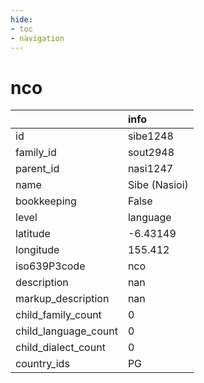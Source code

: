 ```yaml
---
hide:
- toc
- navigation
---
```

# nco
|                      | info          |
|:---------------------|:--------------|
| id                   | sibe1248      |
| family_id            | sout2948      |
| parent_id            | nasi1247      |
| name                 | Sibe (Nasioi) |
| bookkeeping          | False         |
| level                | language      |
| latitude             | -6.43149      |
| longitude            | 155.412       |
| iso639P3code         | nco           |
| description          | nan           |
| markup_description   | nan           |
| child_family_count   | 0             |
| child_language_count | 0             |
| child_dialect_count  | 0             |
| country_ids          | PG            |